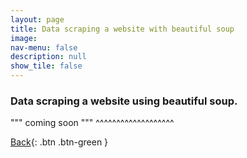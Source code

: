 ```yaml
---
layout: page
title: Data scraping a website with beautiful soup
image: 
nav-menu: false
description: null
show_tile: false
---
```


### Data scraping a website using beautiful soup.

""" coming soon """
^^^^^^^^^^^^^^^^^^^

[Back](https://cvanchieri.github.io/DSPortfolio/e_datamining.html){: .btn .btn-green }
